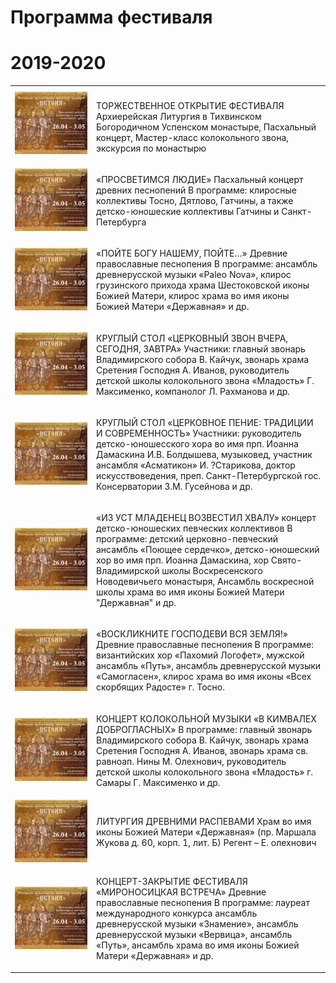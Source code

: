 <h1>Программа фестиваля</h1>
<h1>2019-2020</h1>
<div>
<table class="event-table">
  <col width="130">
  <col width="*">
  <tr>
    <th></th>
    <th></th>
  </tr>
  
  <tr>
    <td valign="top">
		<img class="event-img" src="https://raw.githubusercontent.com/Max1992/fde-storage/master/pictures/afisha.jpg">
	</td>
    <td>
        <p>ТОРЖЕСТВЕННОЕ ОТКРЫТИЕ ФЕСТИВАЛЯ</b> Архиерейская Литургия в Тихвинском Богородичном Успенском монастыре, Пасхальный концерт, Мастер-класс колокольного звона, экскурсия по монастырю</p>
	</td>
  </tr>
  
  <tr>
    <td><img class="event-img" src="https://raw.githubusercontent.com/Max1992/fde-storage/master/pictures/afisha.jpg"></td>
    <td>
		<p>«ПРОСВЕТИМСЯ ЛЮДИЕ» Пасхальный концерт древних песнопений 
В программе: клиросные коллективы Тосно, Дятлово,  Гатчины, а также детско-юношеские коллективы Гатчины и Санкт-Петербурга
</p>
	</td>
  </tr>
  
  <tr>
    <td><img class="event-img" src="https://raw.githubusercontent.com/Max1992/fde-storage/master/pictures/afisha.jpg"></td>
    <td>
		<p>«ПОЙТЕ БОГУ НАШЕМУ, ПОЙТЕ…»  Древние православные песнопения 
В программе: ансамбль древнерусской музыки «Paleo Nova», клирос грузинского прихода храма Шестоковской иконы Божией Матери, клирос храма во имя иконы Божией Матери «Державная» и др.
</p>
	</td>
  </tr>
  
  <tr>
    <td><img class="event-img" src="https://raw.githubusercontent.com/Max1992/fde-storage/master/pictures/afisha.jpg"></td>
    <td>
		<p>КРУГЛЫЙ СТОЛ «ЦЕРКОВНЫЙ ЗВОН ВЧЕРА, СЕГОДНЯ, ЗАВТРА»
Участники: главный звонарь Владимирского собора В. Кайчук, звонарь храма Сретения Господня А. Иванов, руководитель детской школы колокольного звона «Младость» Г. Максименко, компанолог Л. Рахманова и др.
</p>
	</td>
  </tr>
  
  <tr>
    <td><img class="event-img" src="https://raw.githubusercontent.com/Max1992/fde-storage/master/pictures/afisha.jpg"></td>
    <td>
		<p>КРУГЛЫЙ СТОЛ «ЦЕРКОВНОЕ ПЕНИЕ: ТРАДИЦИИ И СОВРЕМЕННОСТЬ»
Участники: руководитель детско-юношесского хора во имя прп. Иоанна Дамаскина И.В. Болдышева, музыковед, участник ансамбля «Асматикон» И. ?Старикова, доктор искусствоведения, преп. Санкт-Петербургской гос. Консерватории З.М. Гусейнова и др.
</p>
	</td>
  </tr>  
  
  <tr>
    <td><img class="event-img" src="https://raw.githubusercontent.com/Max1992/fde-storage/master/pictures/afisha.jpg"></td>
    <td>
		<p>«ИЗ УСТ МЛАДЕНЕЦ ВОЗВЕСТИЛ ХВАЛУ» концерт детско-юношеских певческих коллективов
В программе: детский церковно-певческий ансамбль «Поющее сердечко», детско-юношеский хор во имя прп. Иоанна Дамаскина, хор Свято-Владимирской школы Воскресенского Новодевичьего монастыря, Ансамбль воскресной школы храма во имя иконы Божией Матери "Державная" и др.
</p>
	</td>
  </tr>
  
  <tr>
    <td><img class="event-img" src="https://raw.githubusercontent.com/Max1992/fde-storage/master/pictures/afisha.jpg"></td>
    <td>
		<p>«ВОСКЛИКНИТЕ ГОСПОДЕВИ ВСЯ ЗЕМЛЯ!» Древние православные песнопения
В программе: византийских хор «Пахомий Логофет»,  мужской ансамбль «Путь», ансамбль древнерусской музыки «Самогласен», клирос храма во имя иконы «Всех скорбящих Радосте» г. Тосно.
</p>
	</td>
  </tr>
  
  <tr>
    <td><img class="event-img" src="https://raw.githubusercontent.com/Max1992/fde-storage/master/pictures/afisha.jpg"></td>
    <td>
		<p>КОНЦЕРТ КОЛОКОЛЬНОЙ МУЗЫКИ «В КИМВАЛЕХ ДОБРОГЛАСНЫХ»
В программе: главный звонарь Владимирского собора В. Кайчук, звонарь храма Сретения Господня А. Иванов, звонарь храма св. равноап. Нины М. Олехнович, руководитель детской школы колокольного звона «Младость»  г. Самары  Г. Максименко и др.
</p>
	</td>
  </tr>
  
  <tr>
    <td><img class="event-img" src="https://raw.githubusercontent.com/Max1992/fde-storage/master/pictures/afisha.jpg"></td>
    <td>
		<p>ЛИТУРГИЯ ДРЕВНИМИ РАСПЕВАМИ
Храм во имя иконы Божией Матери «Державная» (пр. Маршала Жукова д. 60, корп. 1, лит. Б)
Регент – Е. олехнович
</p>
	</td>
  </tr> 
  
  <tr>
    <td><img class="event-img" src="https://raw.githubusercontent.com/Max1992/fde-storage/master/pictures/afisha.jpg"></td>
    <td>
		<p>КОНЦЕРТ-ЗАКРЫТИЕ ФЕСТИВАЛЯ «МИРОНОСИЦКАЯ ВСТРЕЧА» Древние православные песнопения
В программе: лауреат международного конкурса ансамбль древнерусской музыки «Знамение», ансамбль древнерусской музыки «Вервица», ансамбль «Путь», ансамбль храма во имя иконы Божией Матери «Державная» и др.
</p>
	</td>
  </tr> 
</table>
</div>
